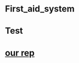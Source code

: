# First_aid_system
<H1>Test<H1>
  <a href="https://github.com/Semelion/First_aid_system.git">our rep<a>
